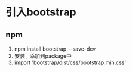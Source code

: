 # 引入bootstrap

## npm 

1. npm install bootstrap --save-dev
2. 安装 , 添加到package中 
3. import 'bootstrap/dist/css/bootstrap.min.css'

